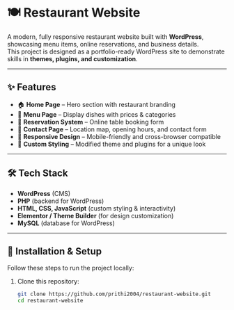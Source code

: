 # 🍽️ Restaurant Website  

A modern, fully responsive restaurant website built with **WordPress**, showcasing menu items, online reservations, and business details.  
This project is designed as a portfolio-ready WordPress site to demonstrate skills in **themes, plugins, and customization**.  

---

## ✨ Features  

- 🏠 **Home Page** – Hero section with restaurant branding  
- 📖 **Menu Page** – Display dishes with prices & categories  
- 📅 **Reservation System** – Online table booking form  
- 📍 **Contact Page** – Location map, opening hours, and contact form  
- 📱 **Responsive Design** – Mobile-friendly and cross-browser compatible  
- 🎨 **Custom Styling** – Modified theme and plugins for a unique look  

---

## 🛠️ Tech Stack  

- **WordPress** (CMS)  
- **PHP** (backend for WordPress)  
- **HTML, CSS, JavaScript** (custom styling & interactivity)  
- **Elementor / Theme Builder** (for design customization)  
- **MySQL** (database for WordPress)  

---

## 🚀 Installation & Setup  

Follow these steps to run the project locally:  

1. Clone this repository:  
   ```bash
   git clone https://github.com/prithi2004/restaurant-website.git
   cd restaurant-website
